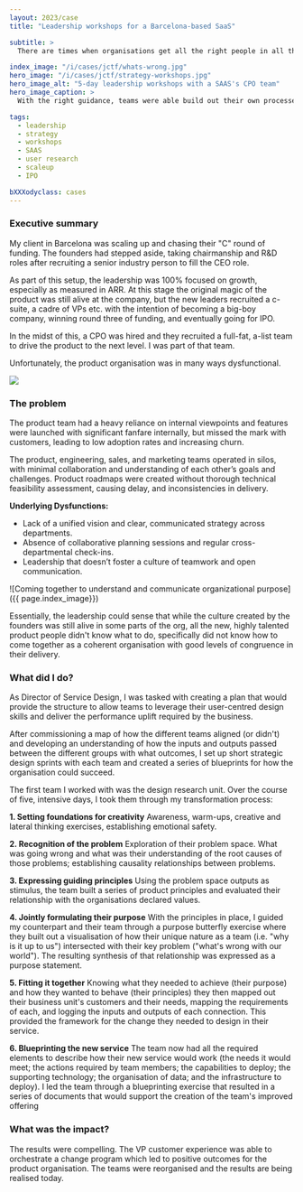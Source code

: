 ```yaml
---
layout: 2023/case
title: "Leadership workshops for a Barcelona-based SaaS"

subtitle: >
  There are times when organisations get all the right people in all the right places but the right outcomes don't quite surface.

index_image: "/i/cases/jctf/whats-wrong.jpg"
hero_image: "/i/cases/jctf/strategy-workshops.jpg"
hero_image_alt: "5-day leadership workshops with a SAAS's CPO team"
hero_image_caption: >
  With the right guidance, teams were able build out their own processes and ways of improving their delivery. Collaborating at the grass-roots level enabled practitoners to bridge silos.

tags: 
  - leadership
  - strategy
  - workshops
  - SAAS
  - user research
  - scaleup
  - IPO

bXXXodyclass: cases
---
```


### Executive summary 

My client in Barcelona was scaling up and chasing their "C" round of funding. The founders had stepped aside, taking chairmanship and R&D roles after recruiting a senior industry person to fill the CEO role.

As part of this setup, the leadership was 100% focused on growth, especially as measured in ARR. At this stage the original magic of the product was still alive at the company, but the new leaders recruited a c-suite, a cadre of VPs etc. with the intention of becoming a big-boy company, winning round three of funding, and eventually going for IPO.

In the midst of this, a CPO was hired and they recruited a full-fat, a-list team to drive the product to the next level. I was part of that team.

Unfortunately, the product organisation was in many ways dysfunctional.

![](/i/cases/jctf/prod-CPO-map.png)

### The problem 

The product team had a heavy reliance on internal viewpoints and features were launched with significant fanfare internally, but missed the mark with customers, leading to low adoption rates and increasing churn.

The product, engineering, sales, and marketing teams operated in silos, with minimal collaboration and understanding of each other’s goals and challenges. Product roadmaps were created without thorough technical feasibility assessment, causing delay, and inconsistencies in delivery.

**Underlying Dysfunctions:**
- Lack of a unified vision and clear, communicated strategy across departments.
- Absence of collaborative planning sessions and regular cross-departmental check-ins.
- Leadership that doesn’t foster a culture of teamwork and open communication.

![Coming together to understand and communicate organizational purpose]({{ page.index_image}})

Essentially, the leadership could sense that while the culture created by the founders was still alive in some parts of the org, all the new, highly talented product people didn't know what to do, specifically did not know how to come together as a coherent organisation with good levels of congruence in their delivery.

### What did I do?

As Director of Service Design, I was tasked with creating a plan that would provide the structure to allow teams to leverage their user-centred design skills and deliver the performance uplift required by the business.

After commissioning a map of how the different teams aligned (or didn't) and developing an understanding of how the inputs and outputs passed between the different groups with what outcomes, I set up short strategic design sprints with each team and created a series of blueprints for how the organisation could succeed.

The first team I worked with was the design research unit. Over the course of five, intensive days, I took them through my transformation process:

**1. Setting foundations for creativity** 
Awareness, warm-ups, creative and lateral thinking exercises, establishing emotional safety.

**2. Recognition of the problem** 
Exploration of their problem space. What was going wrong and what was their understanding of the root causes of those problems; establishing causality relationships between problems.

**3. Expressing guiding principles**
Using the problem space outputs as stimulus, the team built a series of product principles and evaluated their relationship with the organisations declared values.

**4. Jointly formulating their purpose**
With the principles in place, I guided my counterpart and their team through a purpose butterfly exercise where they built out a visualisation of how their unique nature as a team (i.e. "why is it up to us") intersected with their key problem ("what's wrong with our world"). The resulting synthesis of that relationship was expressed as a purpose statement.

**5. Fitting it together** 
Knowing what they needed to achieve (their purpose) and how they wanted to behave (their principles) they then mapped out their business unit's customers and their needs, mapping the requirements of each, and logging the inputs and outputs of each connection. This provided the framework for the change they needed to design in their service.

**6. Blueprinting the new service** 
The team now had all the required elements to describe how their new service would work (the needs it would meet; the actions required by team members; the capabilities to deploy; the supporting technology; the organisation of data; and the infrastructure to deploy). I led the team through a blueprinting exercise that resulted in a series of documents that would support the creation of the team's improved offering

### What was the impact?

The results were compelling. The VP customer experience was able to orchestrate a change program which led to positive outcomes for the product organisation. The teams were reorganised and the results are being realised today.
